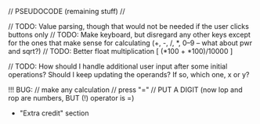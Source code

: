 // PSEUDOCODE (remaining stuff) //

// TODO: Value parsing, though that would not be needed if the user clicks buttons only
// TODO: Make keyboard, but disregard any other keys except for the ones that make sense for calculating (+, -, /, *, 0–9 – what about pwr and sqrt?)
// TODO: Better float multiplication [ (*100 + *100)/10000 ]

// TODO: How should I handle additional user input after some initial operations? Should I keep updating the operands? If so, which one, x or y?

!!! BUG: 
// make any calculation
// press "="
// PUT A DIGIT (now lop and rop are numbers, BUT (!) operator is =)
+ "Extra credit" section